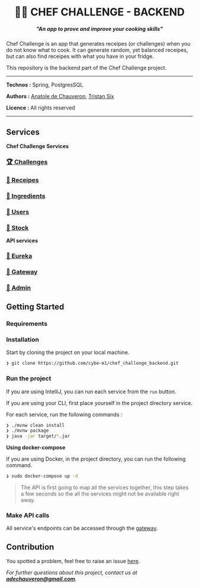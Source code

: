 <h1 align="center">🧑‍🍳 CHEF CHALLENGE - BACKEND</h1>

_<h5 align="center">"An app to prove and improve your cooking skills"</h5>_

Chef Challenge is an app that generates receipes (or challenges) when you do not know what to cook. It can generate random, yet balanced receipes, but can also find receipes with what you have in your fridge.

This repository is the backend part of the Chef Challenge project.

___

**Technos :** Spring, PostgresSQL

**Authors :** [Anatole de Chauveron](https://github.com/Anatole-DC), [Tristan Six](https://github.com/Tarskan)

**Licence :** All rights reserved

___

## Services

**Chef Challenge Services**

### [🏆 Challenges](challenges)

### [📙 Receipes](receipes)

### [🥕 Ingredients](ingredients)

### [👥 Users](users)

### [🍱 Stock](stock)

**API services**

### [🔎 Eureka](eureka)

### [🚪 Gateway](gateway)

### [👮 Admin](admin)

## Getting Started

### Requirements

### Installation

Start by cloning the project on your local machine.

```bash
❯ git clone https://github.com/cybe-m1/chef_challenge_backend.git
```

### Run the project

If you are using IntelliJ, you can run each service from the `run` button.

If you are using your CLI, first place yourself in the project directory service.

For each service, run the following commands :

```bash
❯ ./mvnw clean install
❯ ./mvnw package
❯ java -jar target/*.jar
```

**Using docker-compose**

If you are using Docker, in the project directory, you can run the following command.

```bash
❯ sudo docker-compose up -d
```

> The API is first going to map all the services together, this step takes a few seconds so the all the services might not be available right away.

### Make API calls

All service's endpoints can be accessed through the [gateway](gateway).

## Contribution

You spotted a problem, feel free to raise an issue [here](https://github.com/cybe-m1/chef_challenge/issues).

_For further questions about this project, contact us at **adechauveron@gmail.com**._